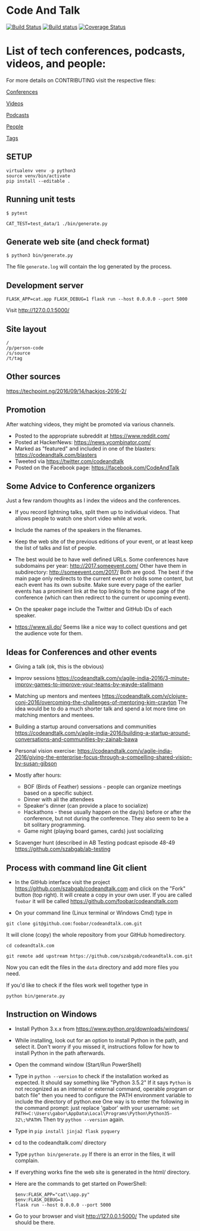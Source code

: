 Code And Talk
=============
[![Build Status](https://travis-ci.org/szabgab/codeandtalk.com.png)](https://travis-ci.org/szabgab/codeandtalk.com)
[![Build status](https://ci.appveyor.com/api/projects/status/3xped6coon603v9k?svg=true)](https://ci.appveyor.com/project/szabgab/codeandtalk-com/)
[![Coverage Status](https://coveralls.io/repos/github/szabgab/codeandtalk.com/badge.svg?branch=main)](https://coveralls.io/github/szabgab/codeandtalk.com?branch=main)

List of tech conferences, podcasts, videos, and people:
==================================================

For more details on CONTRIBUTING visit the respective files:

[Conferences](docs/EVENTS.md)

[Videos](docs/VIDEOS.md)

[Podcasts](docs/PODCASTS.md)

[People](docs/PEOPLE.md)

[Tags](docs/TAGS.md)

SETUP
------
```
virtualenv venv -p python3
source venv/bin/activate
pip install --editable .
```

Running unit tests
------------------
```
$ pytest
```

```
CAT_TEST=test_data/1 ./bin/generate.py
```


Generate web site (and check format)
-----------------------------------
```
$ python3 bin/generate.py
```

The file `generate.log` will contain the log generated by the process.


Development server
-------------------
```
FLASK_APP=cat.app FLASK_DEBUG=1 flask run --host 0.0.0.0 --port 5000
```

Visit http://127.0.0.1:5000/


Site layout
------------
```
/
/p/person-code
/s/source
/t/tag
```

Other sources
------
https://techpoint.ng/2016/09/14/hackjos-2016-2/

Promotion
------------
After watching videos, they might be promoted via various channels.

* Posted to the appropriate subreddit at https://www.reddit.com/
* Posted at HackerNews: https://news.ycombinator.com/
* Marked as "featured" and included in one of the blasters: https://codeandtalk.com/blasters
* Tweeted via https://twitter.com/codeandtalk
* Posted on the Facebook page: https://facebook.com/CodeAndTalk


Some Advice to Conference organizers
--------------------------------------
Just a few random thoughts as I index the videos and the conferences.

* If you record lightning talks, split them up to individual videos. That allows people to watch one short video while at work.
* Include the names of the speakers in the filenames.

* Keep the web site of the previous editions of your event, or at least keep the list of talks and list of people.
* The best would be to have well defined URLs. Some conferences have subdomains per year: http://2017.someevent.com/
Other have them in subdirectory: http://someevent.com/2017/  Both are good.
The best if the main page only redirects to the current event or holds some content, but each event has its own subsite.
Make sure every page of the earlier events has a prominent link at the top linking to the home page of the conference (which can then
redirect to the current or upcoming event).

* On the speaker page include the Twitter and GitHub IDs of each speaker.

* https://www.sli.do/ Seems like a nice way to collect questions and get the audience vote for them.


Ideas for Conferences and other events
---------------------------------------
* Giving a talk (ok, this is the obvious)
* Improv sessions https://codeandtalk.com/v/agile-india-2016/3-minute-improv-games-to-improve-your-teams-by-wayde-stallmann
* Matching up mentors and mentees https://codeandtalk.com/v/clojure-conj-2016/overcoming-the-challenges-of-mentoring-kim-crayton
  The idea would be to do a much shorter talk and spend a lot more time on matching mentors and mentees.
* Building a startup around conversations and communities
  https://codeandtalk.com/v/agile-india-2016/building-a-startup-around-conversations-and-communities-by-zainab-bawa
* Personal vision exercise: https://codeandtalk.com/v/agile-india-2016/giving-the-enterprise-focus-through-a-compelling-shared-vision-by-susan-gibson

* Mostly after hours:
  * BOF (Birds of Feather) sessions - people can organize meetings based on a specific subject.
  * Dinner with all the attendees
  * Speaker's dinner (can provide a place to socialize)
  * Hackathons - these usually happen on the day(s) before or after the conference, but not during the conference.
      They also seem to be a bit solitary programming.
  * Game night (playing board games, cards) just socializing
* Scavenger hunt (described in AB Testing podcast episode 48-49 https://github.com/szabgab/ab-testing


Process with command line Git client
--------------------------------------
* In the GitHub interface visit the project https://github.com/szabgab/codeandtalk.com and click on the "Fork" button (top right).
It will create a copy in your own user. If you are called ```foobar``` it will be called https://github.com/foobar/codeandtalk.com

* On your command line (Linux terminal or Windows Cmd) type in

`git clone git@github.com:foobar/codeandtalk.com.git`

It will clone (copy) the whole repository from your GitHub homedirectory.

```
cd codeandtalk.com

git remote add upstream https://github.com/szabgab/codeandtalk.com.git
```

Now you can edit the files in the `data` directory and add more files you need.

If you'd like to check if the files work well together type in

`python bin/generate.py`



Instruction on Windows
----------------------
* Install Python 3.x.x from https://www.python.org/downloads/windows/
* While installing, look out for an option to install Python in the path, and select it. Don't worry if you missed it,
  instructions follow for how to install Python in the path afterwards.
* Open the command window (Start/Run PowerShell)
* Type in `python --version` to check if the installation worked as expected. It should say something like "Python 3.5.2"
  If it says `Python` is not recognized as an internal or external command, operable program or batch file"
  then you need to configure the PATH environment variable to include the directory of python.exe
  One way is to enter the following in the command prompt: just replace 'gabor' with your username:
  `set PATH=C:\Users\gabor\AppData\Local\Programs\Python\Python35-32\;%PATH%`
  Then try `python --version` again.

* Type in `pip install jinja2 flask pyquery`  
* cd to the codeandtalk.com/ directory
* Type `python bin/generate.py`   If there is an error in the files, it will complain.
* If everything works fine the web site is generated in the html/ directory.
* Here are the commands to get started on PowerShell:

  ```
  $env:FLASK_APP="cat\\app.py"
  $env:FLASK_DEBUG=1
  flask run --host 0.0.0.0 --port 5000
  ```

* Go to your browser and visit http://127.0.0.1:5000/
  The updated site should be there.
